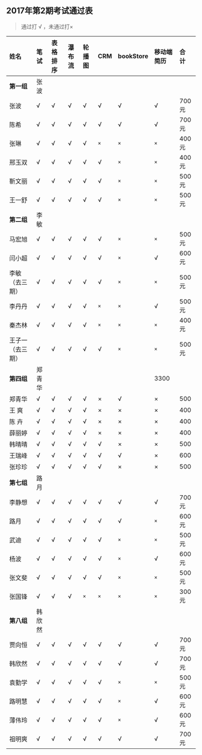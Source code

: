 ##  2017年第2期考试通过表
>  通过打 √ ，未通过打×

|姓名|笔试|表格排序|瀑布流|轮播图|CRM|bookStore|移动端简历|合 计|
|:----|:----|:----|:----|:----|:----|:----|:----|:----|
|**第一组**|张波| | | | | | |
|张波|√|√|√|√|√|√|√|700元|
|陈希|√|√|√|√|√|√|√|700元|
|张琳|√|√|√|√|`×`|`×`|`×`|400元|
|邢玉双|√|√|√|√|√|`×`|`×`|400元|
|靳文丽|√|√|√|√|√|`×`|`×`|500元|
|王一舒|√|√|√|√|√|`×`|`×`|500元|
|**第二组**|李敏| | | | | | ||
|马宏旭|√|√|√|√|√|`×`|`×`|500元|
|闫小超|√|√|√|√|√|`×`|√|600元|
|李敏（去三期）|√|√|√|√|√|`×`|`×`|500元|
|李丹丹|√|√|√|√|`×`|`×`|√|500元|
|秦杰林|√|√|√|√|`×`|`×`|`×`|400元|
|王子一（去三期）|√|√|√|√|√|`×`|`×`|500元|
|**第四组**|郑青华| | | | | |3300|
|郑青华|√|√|√|√|×|√|×|500|
|王 爽  |√|√|√|√|×|×|×|400|
|陈 卉  |√|√|√|√|×|×|×|400|
|薛丽婷|√|√|√|√|×|×|×|400|
|韩晴晴|√|√|√|√|√|×|×|500|
|王瑞峰|√|√|√|√|√|√|×|600|
|张珍珍|√|√|√|√|√|×|×|500|
|**第七组**|路月| | | | | | ||
|李静想|√|√|√|√|√|√|√|700元|
|路月|√|√|√|√|√|√|`×`|600元|
|武迪|√|√|√|√|√|`×`|`×`|500元|
|杨波|√|√|√|√|√|`×`|√|600元|
|张文斐|√|√|√|√|√|`×`|`×`|500元|
|张国锋|√|√|√|`×`|`×`|`×`|`×`|300元|
|**第八组**|韩欣然| | | | | | |
|贾向恒|√|√|√|√|√|√|√|700元|
|韩欣然|√|√|√|√|√|√|√|700元|
|袁勤学|√|√|√|√|√|`×`|`×`|500元|
|路明慧|√|√|√|√|√|`×`|√|600元|
|薄伟玲|√|√|√|√|√|`×`|√|600元|
|祖明爽|√|√|√|√|√|√|√|700元|
